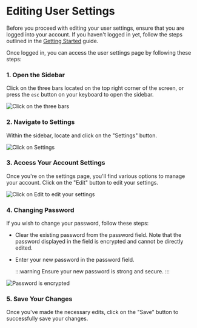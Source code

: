 # Editing User Settings

Before you proceed with editing your user settings, ensure that you are logged into your account. If you haven't logged in yet, follow the steps outlined in the [Getting Started](./getting-started) guide.

Once logged in, you can access the user settings page by following these steps:

### 1. Open the Sidebar
Click on the three bars located on the top right corner of the screen, or press the `esc` button on your keyboard to open the sidebar.

![Click on the three bars](https://i.imgur.com/nirx84x.png)

### 2. Navigate to Settings
Within the sidebar, locate and click on the "Settings" button.

![Click on Settings](https://i.imgur.com/i7qicRH.png)

### 3. Access Your Account Settings
Once you're on the settings page, you'll find various options to manage your account. Click on the "Edit" button to edit your settings.

![Click on Edit to edit your settings](https://i.imgur.com/qvQA20T.png)

### 4. Changing Password
If you wish to change your password, follow these steps:

- Clear the existing password from the password field. Note that the password displayed in the field is encrypted and cannot be directly edited.
- Enter your new password in the password field.
  
   :::warning
   Ensure your new password is strong and secure.
   :::

![Password is encrypted](https://i.imgur.com/rwcdbYD.png)

### 5. Save Your Changes
Once you've made the necessary edits, click on the "Save" button to successfully save your changes.
